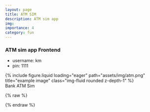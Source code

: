 ```yaml
---
layout: page
title: ATM SIM
description: ATM sim app
img:
importance: 4
category: fun
---
```


### ATM sim app Frontend

- username: km
- pin: 1111

<div class="row">
    <div class="col-sm mt-3 mt-md-0">
        {% include figure.liquid loading="eager" path="assets/img/atm.png" title="example image" class="img-fluid rounded z-depth-1" %}
    </div>
</div>
<div class="caption">
    Bank ATM Sim
</div>


{% raw %}

{% endraw %}
